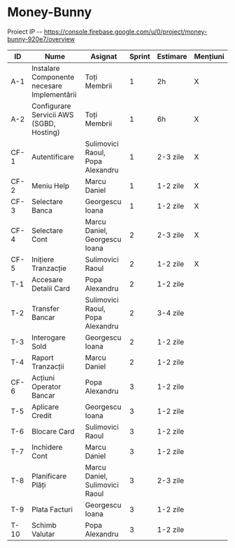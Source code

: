 # Money-Bunny
Proiect IP -- https://console.firebase.google.com/u/0/project/money-bunny-920e7/overview

ID | Nume | Asignat | Sprint | Estimare | Mențiuni
--- | --- | --- | --- |--- |---
A-1 | Instalare Componente necesare Implementării | Toți Membrii | 1 | 2h |  X
A-2 | Configurare Servicii AWS (SGBD, Hosting) | Toți Membrii | 1 | 6h | X
CF-1 | Autentificare | Sulimovici Raoul, Popa Alexandru | 1 | 2-3 zile | X
CF-2 | Meniu Help | Marcu Daniel | 1 | 1-2 zile | X
CF-3 | Selectare Banca | Georgescu Ioana | 1 | 1-2 zile | X
CF-4 | Selectare Cont | Marcu Daniel, Georgescu Ioana | 2 | 2-3 zile | X
CF-5 | Inițiere Tranzacție | Sulimovici Raoul | 2 | 1-2 zile | X
T-1 | Accesare Detalii Card | Popa Alexandru | 2 | 1-2 zile 
T-2 | Transfer Bancar | Sulimovici Raoul, Popa Alexandru | 2 | 3-4 zile 
T-3 | Interogare Sold | Georgescu Ioana | 2 | 1-2 zile 
T-4 | Raport Tranzacții | Marcu Daniel | 2 | 1-2 zile 
CF-6 | Acțiuni Operator Bancar | Popa Alexandru | 3 | 1-2 zile 
T-5 | Aplicare Credit | Georgescu Ioana | 3 | 1-2 zile 
T-6 | Blocare Card | Sulimovici Raoul | 3 | 1-2 zile 
T-7 | Inchidere Cont | Marcu Daniel | 3 | 1-2 zile 
T-8 | Planificare Plăți | Marcu Daniel, Sulimovici Raoul | 3 | 2-3 zile 
T-9 | Plata Facturi | Georgescu Ioana | 3 | 1-2 zile 
T-10 | Schimb Valutar | Popa Alexandru | 3 | 1-2 zile | 
